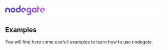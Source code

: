![nodegate](../images/logo-documentation.png)

## Examples

You will find here some usefull examples to learn how to use nodegate.
